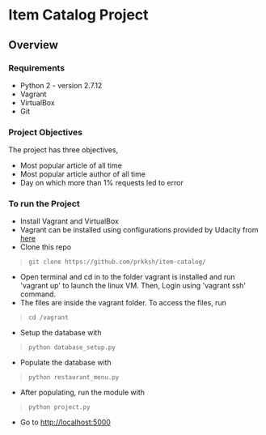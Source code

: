 # Item Catalog Project

## Overview



### Requirements

* Python 2 - version 2.7.12
* Vagrant
* VirtualBox
* Git

### Project Objectives

The project has three objectives,
* Most popular article of all time
* Most popular article author of all time
* Day on which more than 1% requests led to error

### To run the Project
* Install Vagrant and VirtualBox
* Vagrant can be installed using configurations provided by Udacity from <a href="">here</a>
* Clone this repo
> `git clone https://github.com/prkksh/item-catalog/`
* Open terminal and cd in to the folder vagrant is installed and run 'vagrant up' to launch the linux VM. Then, Login using 'vagrant ssh' command.
* The files are inside the vagrant folder. To access the files, run
>`cd /vagrant`

* Setup the database with
>`python database_setup.py`
* Populate the database with
>`python restaurant_menu.py`
* After populating, run the module with
>`python project.py`
* Go to <a href="">http://localhost:5000</a>
